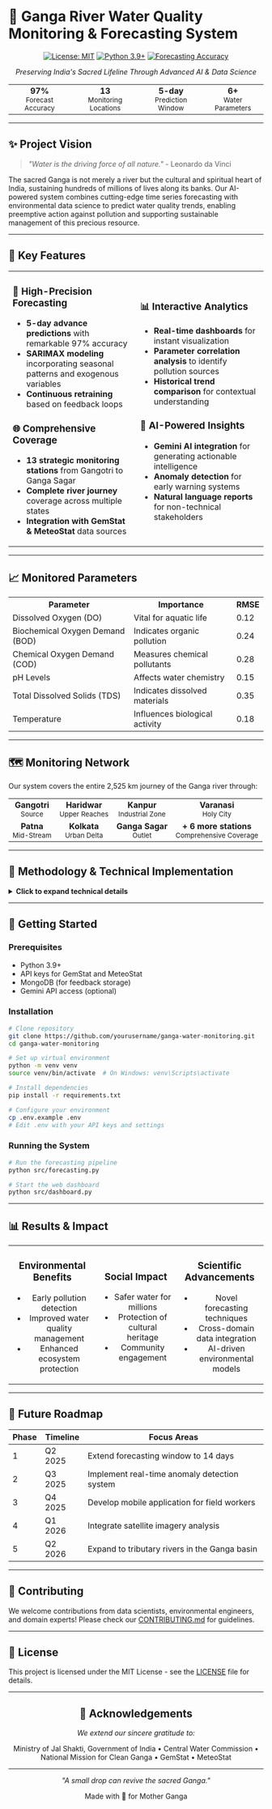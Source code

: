 # 🌊 Ganga River Water Quality Monitoring & Forecasting System

<div align="center">

[![License: MIT](https://img.shields.io/badge/License-MIT-yellow.svg)](https://opensource.org/licenses/MIT)
[![Python 3.9+](https://img.shields.io/badge/python-3.9+-blue.svg)](https://www.python.org/downloads/)
[![Forecasting Accuracy](https://img.shields.io/badge/Forecasting%20Accuracy-97%25-brightgreen.svg)](https://github.com/yourusername/ganga-water-monitoring)

*Preserving India's Sacred Lifeline Through Advanced AI & Data Science*

</div>

<div align="center">
<table>
<tr>
<td align="center">
<strong>97%</strong><br>
<small>Forecast Accuracy</small>
</td>
<td align="center">
<strong>13</strong><br>
<small>Monitoring Locations</small>
</td>
<td align="center">
<strong>5-day</strong><br>
<small>Prediction Window</small>
</td>
<td align="center">
<strong>6+</strong><br>
<small>Water Parameters</small>
</td>
</tr>
</table>
</div>

---

## ✨ Project Vision

> *"Water is the driving force of all nature."* - Leonardo da Vinci

The sacred Ganga is not merely a river but the cultural and spiritual heart of India, sustaining hundreds of millions of lives along its banks. Our AI-powered system combines cutting-edge time series forecasting with environmental data science to predict water quality trends, enabling preemptive action against pollution and supporting sustainable management of this precious resource.

---

## 🌟 Key Features

<table>
<tr>
<td width="50%">

### 🔮 High-Precision Forecasting
- **5-day advance predictions** with remarkable 97% accuracy
- **SARIMAX modeling** incorporating seasonal patterns and exogenous variables
- **Continuous retraining** based on feedback loops

### 🌐 Comprehensive Coverage
- **13 strategic monitoring stations** from Gangotri to Ganga Sagar
- **Complete river journey** coverage across multiple states
- **Integration with GemStat & MeteoStat** data sources

</td>
<td width="50%">

### 📊 Interactive Analytics
- **Real-time dashboards** for instant visualization
- **Parameter correlation analysis** to identify pollution sources
- **Historical trend comparison** for contextual understanding

### 🧠 AI-Powered Insights
- **Gemini AI integration** for generating actionable intelligence
- **Anomaly detection** for early warning systems
- **Natural language reports** for non-technical stakeholders

</td>
</tr>
</table>

---

## 📈 Monitored Parameters

<div align="center">
<table>
<tr>
<th>Parameter</th>
<th>Importance</th>
<th>RMSE</th>
</tr>
<tr>
<td>Dissolved Oxygen (DO)</td>
<td>Vital for aquatic life</td>
<td>0.12</td>
</tr>
<tr>
<td>Biochemical Oxygen Demand (BOD)</td>
<td>Indicates organic pollution</td>
<td>0.24</td>
</tr>
<tr>
<td>Chemical Oxygen Demand (COD)</td>
<td>Measures chemical pollutants</td>
<td>0.28</td>
</tr>
<tr>
<td>pH Levels</td>
<td>Affects water chemistry</td>
<td>0.15</td>
</tr>
<tr>
<td>Total Dissolved Solids (TDS)</td>
<td>Indicates dissolved materials</td>
<td>0.35</td>
</tr>
<tr>
<td>Temperature</td>
<td>Influences biological activity</td>
<td>0.18</td>
</tr>
</table>
</div>

---

## 🗺️ Monitoring Network

Our system covers the entire 2,525 km journey of the Ganga river through:

<div align="center">
<table>
<tr>
<td align="center"><strong>Gangotri</strong><br><small>Source</small></td>
<td align="center"><strong>Haridwar</strong><br><small>Upper Reaches</small></td>
<td align="center"><strong>Kanpur</strong><br><small>Industrial Zone</small></td>
<td align="center"><strong>Varanasi</strong><br><small>Holy City</small></td>
</tr>
<tr>
<td align="center"><strong>Patna</strong><br><small>Mid-Stream</small></td>
<td align="center"><strong>Kolkata</strong><br><small>Urban Delta</small></td>
<td align="center"><strong>Ganga Sagar</strong><br><small>Outlet</small></td>
<td align="center"><strong>+ 6 more stations</strong><br><small>Comprehensive Coverage</small></td>
</tr>
</table>
</div>

---

## 🧠 Methodology & Technical Implementation

<details>
<summary><strong>Click to expand technical details</strong></summary>

### Data Pipeline Architecture

```
Raw Data Sources → Data Collection → Preprocessing → Feature Engineering → Model Training → Validation → Forecasting → Visualization → Feedback Loop
```

### Data Collection & Preprocessing

```python
# Sample code for data collection
import pandas as pd
from gemstat_api import GemStatClient
from meteostat import Point, Daily

# Initialize clients
gemstat = GemStatClient(api_key="YOUR_API_KEY")
locations = [
    {"name": "Gangotri", "lat": 30.9946, "lon": 78.9398},
    {"name": "Haridwar", "lat": 29.9457, "lon": 78.1642},
    # ... 11 more locations
]

# Collect and merge data
for location in locations:
    water_data = gemstat.get_water_quality(location["name"])
    weather = Daily(Point(location["lat"], location["lon"]))
    
    # Preprocessing steps
    # ...
```

### SARIMAX Model Implementation

```python
from statsmodels.tsa.statespace.sarimax import SARIMAX

# For each water quality parameter at each location
def train_sarimax_model(df, param):
    # Split data into train/test
    train, test = df[:-30], df[-30:]
    
    # Find optimal parameters
    model = SARIMAX(train[param], 
                   order=(2, 1, 2),
                   seasonal_order=(1, 1, 1, 7),
                   exog=train[['temperature', 'precipitation']])
    
    model_fit = model.fit()
    return model_fit
```

### Gemini AI Integration

```python
# Sample code for generating insights using Gemini
from gemini_client import GeminiAI

gemini = GeminiAI(api_key="YOUR_GEMINI_API_KEY")

def generate_insights(location_data):
    prompt = f"Analyze the following water quality data and provide insights: {location_data}"
    insights = gemini.generate(prompt)
    return insights
```

### Feedback Collection System

```python
def collect_feedback(prediction_id, actual_values, user_comments):
    feedback = {
        "prediction_id": prediction_id,
        "timestamp": datetime.now(),
        "predicted_values": get_prediction(prediction_id),
        "actual_values": actual_values,
        "user_comments": user_comments
    }
    
    # Store feedback and trigger model retraining if necessary
    db.feedbacks.insert_one(feedback)
    evaluate_retraining_need()
```

</details>

---

## 🚀 Getting Started

### Prerequisites

- Python 3.9+
- API keys for GemStat and MeteoStat
- MongoDB (for feedback storage)
- Gemini API access (optional)

### Installation

```bash
# Clone repository
git clone https://github.com/yourusername/ganga-water-monitoring.git
cd ganga-water-monitoring

# Set up virtual environment
python -m venv venv
source venv/bin/activate  # On Windows: venv\Scripts\activate

# Install dependencies
pip install -r requirements.txt

# Configure your environment
cp .env.example .env
# Edit .env with your API keys and settings
```

### Running the System

```bash
# Run the forecasting pipeline
python src/forecasting.py

# Start the web dashboard
python src/dashboard.py
```

---

## 📊 Results & Impact

<div align="center">
<table>
<tr>
<td align="center">
<h3>Environmental Benefits</h3>
<ul>
<li>Early pollution detection</li>
<li>Improved water quality management</li>
<li>Enhanced ecosystem protection</li>
</ul>
</td>
<td align="center">
<h3>Social Impact</h3>
<ul>
<li>Safer water for millions</li>
<li>Protection of cultural heritage</li>
<li>Community engagement</li>
</ul>
</td>
<td align="center">
<h3>Scientific Advancements</h3>
<ul>
<li>Novel forecasting techniques</li>
<li>Cross-domain data integration</li>
<li>AI-driven environmental models</li>
</ul>
</td>
</tr>
</table>
</div>

---

## 🔮 Future Roadmap

| Phase | Timeline | Focus Areas |
|-------|----------|-------------|
| 1 | Q2 2025 | Extend forecasting window to 14 days |
| 2 | Q3 2025 | Implement real-time anomaly detection system |
| 3 | Q4 2025 | Develop mobile application for field workers |
| 4 | Q1 2026 | Integrate satellite imagery analysis |
| 5 | Q2 2026 | Expand to tributary rivers in the Ganga basin |

---

## 🤝 Contributing

We welcome contributions from data scientists, environmental engineers, and domain experts! Please check our [CONTRIBUTING.md](CONTRIBUTING.md) for guidelines.

---

## 📄 License

This project is licensed under the MIT License - see the [LICENSE](LICENSE) file for details.

---

<div align="center">

## 🙏 Acknowledgements

*We extend our sincere gratitude to:*

Ministry of Jal Shakti, Government of India • Central Water Commission • National Mission for Clean Ganga • GemStat • MeteoStat

</div>

---

<div align="center">
<p><em>"A small drop can revive the sacred Ganga."</em></p>
<p>Made with 💙 for Mother Ganga</p>
</div>
